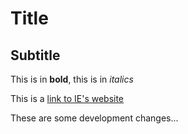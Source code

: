# Title 

## Subtitle

This is in **bold**, this is in *italics*

This is a [link to IE's website](https://ie.edu)

These are some development changes...
